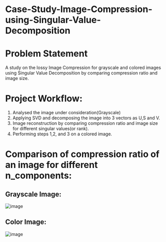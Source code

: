 # Case-Study-Image-Compression-using-Singular-Value-Decomposition

# Problem Statement
A study on the lossy Image Compression for grayscale and colored images using Singular Value Decomposition by comparing compression ratio and image size.

# Project Workflow:

1. Analysed the image under consideration(Grayscale)<br>
2. Applying SVD and decomposing the image into 3 vectors as U,S and V.<br>
3. Image reconstruction by comparing compression ratio and image size for different singular values(or rank).<br>
4. Performing steps 1,2, and 3 on a colored image.<br>

# Comparison of compression ratio of an image for different n_components:

## Grayscale Image:

![image](https://user-images.githubusercontent.com/85027425/129469711-d3cc651e-2597-4a15-8935-f4e24e9b6fe4.png)

## Color Image:

![image](https://user-images.githubusercontent.com/85027425/129469722-734bbbbc-eb84-40a6-9072-813240c5275b.png)

